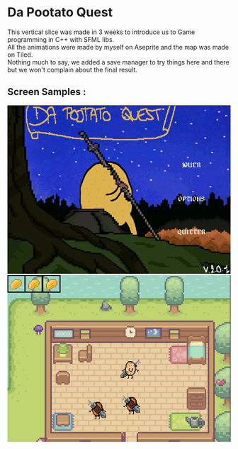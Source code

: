 # Da Pootato Quest
This vertical slice was made in 3 weeks to introduce us to Game programming in C++ with SFML libs.   
All the animations were made by myself on Aseprite and the map was made on Tiled.   
Nothing much to say, we added a save manager to try things here and there but we won't complain about the final result.   

## Screen Samples :
![Menu](DaPotatoQuest/menu.PNG)
![Gameplay](DaPotatoQuest/Gameplay.PNG)
